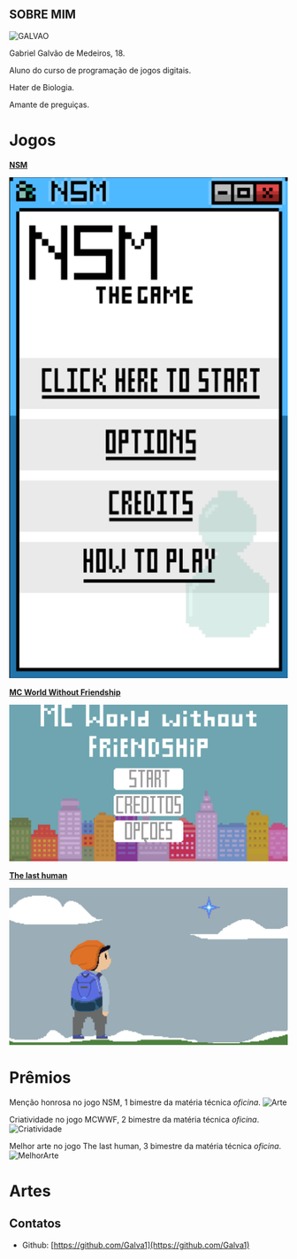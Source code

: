 ## SOBRE MIM

![GALVAO](https://cdn-images-1.medium.com/max/960/0*RcfwM4cBC_nHjvMa.)

Gabriel Galvão de Medeiros, 18.

Aluno do curso de programação de jogos digitais.

Hater de Biologia.

Amante de preguiças.

# Jogos

[**NSM**](https://lemuelmarques.github.io/NSMTHEGAME/)

<a href="https://lemuelmarques.github.io/NSMTHEGAME/" target="_blank"> ![Imagem1](NSM.png) </a>

[**MC World Without Friendship**](https://ronaque.github.io/MCWWF/)

<a href="https://ronaque.github.io/MCWWF/" target="_blank"> ![Imagem2](MCWWF.png) </a>

[**The last human**](https://galva1.github.io/LH/)

<a href="https://galva1.github.io/LH/" target="_blank"> ![Imagem3](TheLastHuman.png) </a>

# Prêmios
Menção honrosa no jogo NSM, 1 bimestre da matéria técnica _oficina_.
![Arte](https://marcelomesmo.com/assets/img/oficina/mencao.png)

Criatividade no jogo MCWWF, 2 bimestre da matéria técnica _oficina_.
![Criatividade](https://marcelomesmo.com/assets/img/oficina/criatividade.png)

Melhor arte no jogo The last human, 3 bimestre da matéria técnica _oficina_.
![MelhorArte](https://marcelomesmo.com/assets/img/oficina/arte.png)


# Artes




## Contatos

- Github: [https://github.com/Galva1](https://github.com/Galva1)
